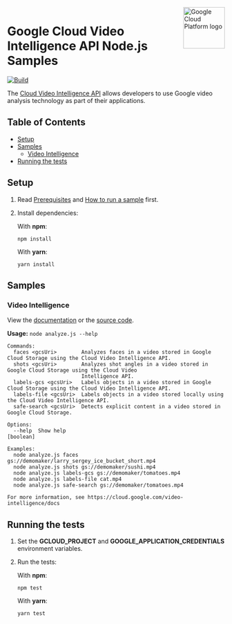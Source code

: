<img src="https://avatars2.githubusercontent.com/u/2810941?v=3&s=96" alt="Google Cloud Platform logo" title="Google Cloud Platform" align="right" height="96" width="96"/>

# Google Cloud Video Intelligence API Node.js Samples

[![Build](https://storage.googleapis.com/cloud-docs-samples-badges/GoogleCloudPlatform/nodejs-docs-samples/nodejs-docs-samples-videointelligence.svg)]()

The [Cloud Video Intelligence API](https://cloud.google.com/video-intelligence) allows developers to use Google video analysis technology as part of their applications.

## Table of Contents

* [Setup](#setup)
* [Samples](#samples)
  * [Video Intelligence](#video-intelligence)
* [Running the tests](#running-the-tests)

## Setup

1.  Read [Prerequisites][prereq] and [How to run a sample][run] first.
1.  Install dependencies:

    With **npm**:

        npm install

    With **yarn**:

        yarn install

[prereq]: ../README.md#prerequisites
[run]: ../README.md#how-to-run-a-sample

## Samples

### Video Intelligence

View the [documentation][video_0_docs] or the [source code][video_0_code].

__Usage:__ `node analyze.js --help`

```
Commands:
  faces <gcsUri>        Analyzes faces in a video stored in Google Cloud Storage using the Cloud Video Intelligence API.
  shots <gcsUri>        Analyzes shot angles in a video stored in Google Cloud Storage using the Cloud Video
                        Intelligence API.
  labels-gcs <gcsUri>   Labels objects in a video stored in Google Cloud Storage using the Cloud Video Intelligence API.
  labels-file <gcsUri>  Labels objects in a video stored locally using the Cloud Video Intelligence API.
  safe-search <gcsUri>  Detects explicit content in a video stored in Google Cloud Storage.

Options:
  --help  Show help                                                                                            [boolean]

Examples:
  node analyze.js faces gs://demomaker/larry_sergey_ice_bucket_short.mp4
  node analyze.js shots gs://demomaker/sushi.mp4
  node analyze.js labels-gcs gs://demomaker/tomatoes.mp4
  node analyze.js labels-file cat.mp4
  node analyze.js safe-search gs://demomaker/tomatoes.mp4

For more information, see https://cloud.google.com/video-intelligence/docs
```

[video_0_docs]: https://cloud.google.com/video-intelligence/docs
[video_0_code]: analyze.js

## Running the tests

1.  Set the **GCLOUD_PROJECT** and **GOOGLE_APPLICATION_CREDENTIALS** environment variables.

1.  Run the tests:

    With **npm**:

        npm test

    With **yarn**:

        yarn test
